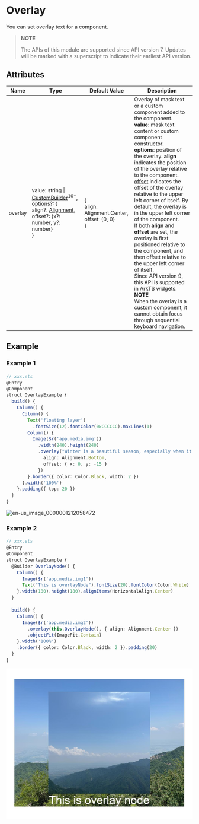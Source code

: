 # Overlay

You can set overlay text for a component.

>  **NOTE**
>
>  The APIs of this module are supported since API version 7. Updates will be marked with a superscript to indicate their earliest API version.

## Attributes

| Name     | Type                                    | Default Value                                     | Description                                      |
| ------- | ---------------------------------------- | ---------------------------------------- | ---------------------------------------- |
| overlay | value: string &#124; [CustomBuilder](../arkui-ts/ts-types.md#custombuilder8)<sup>10+</sup>,<br>options?: {<br>align?: [Alignment](ts-appendix-enums.md#alignment), <br>offset?: {x?: number, y?: number}<br>} | {<br>align: Alignment.Center,<br>offset: {0, 0}<br>} | Overlay of mask text or a custom component added to the component.<br> **value**: mask text content or custom component constructor.<br>**options**: position of the overlay. **align** indicates the position of the overlay relative to the component. [offset](ts-universal-attributes-location.md) indicates the offset of the overlay relative to the upper left corner of itself. By default, the overlay is in the upper left corner of the component.<br>If both **align** and **offset** are set, the overlay is first positioned relative to the component, and then offset relative to the upper left corner of itself.<br>Since API version 9, this API is supported in ArkTS widgets.<br>**NOTE**<br>When the overlay is a custom component, it cannot obtain focus through sequential keyboard navigation.|

## Example

### Example 1

```ts
// xxx.ets
@Entry
@Component
struct OverlayExample {
  build() {
    Column() {
      Column() {
        Text('floating layer')
          .fontSize(12).fontColor(0xCCCCCC).maxLines(1)
        Column() {
          Image($r('app.media.img'))
            .width(240).height(240)
            .overlay("Winter is a beautiful season, especially when it snows.", {
              align: Alignment.Bottom,
              offset: { x: 0, y: -15 }
            })
        }.border({ color: Color.Black, width: 2 })
      }.width('100%')
    }.padding({ top: 20 })
  }
}
```

![en-us_image_0000001212058472](figures/en-us_image_0000001212058472.png)

### Example 2

```ts
// xxx.ets
@Entry
@Component
struct OverlayExample {
  @Builder OverlayNode() {
    Column() {
      Image($r('app.media.img1'))
      Text("This is overlayNode").fontSize(20).fontColor(Color.White)
    }.width(180).height(180).alignItems(HorizontalAlign.Center)
  }

  build() {
    Column() {
      Image($r('app.media.img2'))
        .overlay(this.OverlayNode(), { align: Alignment.Center })
        .objectFit(ImageFit.Contain)
    }.width('100%')
    .border({ color: Color.Black, width: 2 }).padding(20)
  }
}
```
![en-us_image_0000001210111632](figures/en-us_image_0000001210111632.png)
